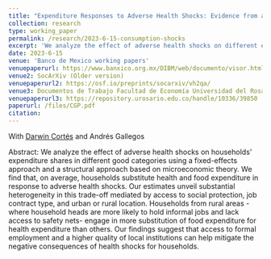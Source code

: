 ```yaml
---
title: "Expenditure Responses to Adverse Health Shocks: Evidence from a Panel of Colombian Households"
collection: research
type: working_paper
permalink: /research/2023-6-15-consumption-shocks
excerpt: 'We analyze the effect of adverse health shocks on different expenditure shares. We find that households engage in substitution between health expenditures and food expenditures. We also find important heterogeneity in this trade-off between present health and future health mediated by access to social protection, job contract type, and location (urban-rural).'
date: 2023-6-15
venue: 'Banco de Mexico working papers'
venuepaperurl: https://www.banxico.org.mx/DIBM/web/documento/visor.html?clave=2025-03&locale=en
venue2: SocArXiv (Older version)
venuepaperurl2: https://osf.io/preprints/socarxiv/vh2qa/
venue3: Documentos de Trabajo Facultad de Economía Universidad del Rosario (Older version)
venuepaperurl3: https://repository.urosario.edu.co/handle/10336/39850
paperurl: /files/CGP.pdf
citation: 
---
```

With [Darwin Cortés](https://http://www.urosario.edu.co/Profesores/Listado-de-profesores/C/Cortes-Cortes-Darwin/) and Andrés Gallegos

Abstract: We analyze the effect of adverse health shocks on households' expenditure shares in different good categories using a fixed-effects approach and a structural approach based on microeconomic theory. We find that, on average, households substitute health and food expenditure in response to adverse health shocks. Our estimates unveil substantial heterogeneity in this trade-off mediated by access to social protection, job contract type, and urban or rural location. Households from rural areas -where household heads are more likely to hold informal jobs and lack access to safety nets- engage in more substitution of food expenditure for health expenditure than others. Our findings suggest that access to formal employment and a higher quality of local institutions can help mitigate the negative consequences of health shocks for households.

